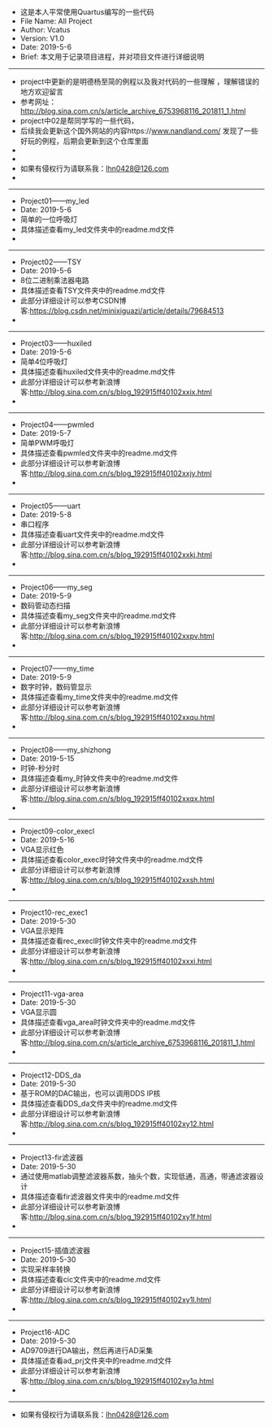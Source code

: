   * 这是本人平常使用Quartus编写的一些代码
  * File Name: All Project
  * Author: Vcatus
  * Version: V1.0
  * Date: 2019-5-6
  * Brief: 本文用于记录项目进程，并对项目文件进行详细说明        
  ******************************************************************************************************
  * project中更新的是明德杨至简的例程以及我对代码的一些理解 ，理解错误的地方欢迎留言
  * 参考网址：http://blog.sina.com.cn/s/article_archive_6753968116_201811_1.html
  * project中02是帮同学写的一些代码，
  * 后续我会更新这个国外网站的内容https://www.nandland.com/ 发现了一些好玩的例程，后期会更新到这个仓库里面
  *
  *
  * 如果有侵权行为请联系我：lhn0428@126.com
  *
******************************************************************************************************
  * Project01——my_led
  * Date: 2019-5-6
  * 简单的一位呼吸灯
  * 具体描述查看my_led文件夹中的readme.md文件
  *		
  ******************************************************************************************************
  * Project02——TSY
  * Date: 2019-5-6
  * 8位二进制乘法器电路
  * 具体描述查看TSY文件夹中的readme.md文件
  * 此部分详细设计可以参考CSDN博客:https://blog.csdn.net/minixiguazi/article/details/79684513 
  *
  ******************************************************************************************************
  * Project03——huxiled
  * Date: 2019-5-6
  * 简单4位呼吸灯
  * 具体描述查看huxiled文件夹中的readme.md文件
  *	此部分详细设计可以参考新浪博客:http://blog.sina.com.cn/s/blog_192915ff40102xxix.html
  *
  ******************************************************************************************************
  * Project04——pwmled
  * Date: 2019-5-7
  * 简单PWM呼吸灯
  * 具体描述查看pwmled文件夹中的readme.md文件
  *	此部分详细设计可以参考新浪博客:http://blog.sina.com.cn/s/blog_192915ff40102xxjy.html
  *
  ******************************************************************************************************
  * Project05——uart
  * Date: 2019-5-8
  * 串口程序
  * 具体描述查看uart文件夹中的readme.md文件
  *	此部分详细设计可以参考新浪博客:http://blog.sina.com.cn/s/blog_192915ff40102xxkj.html
  *
  ******************************************************************************************************
  * Project06——my_seg
  * Date: 2019-5-9
  * 数码管动态扫描
  * 具体描述查看my_seg文件夹中的readme.md文件
  *   此部分详细设计可以参考新浪博客:http://blog.sina.com.cn/s/blog_192915ff40102xxpv.html
  *
  ******************************************************************************************************
  * Project07——my_time
  * Date: 2019-5-9
  * 数字时钟，数码管显示
  * 具体描述查看my_time文件夹中的readme.md文件
  *	此部分详细设计可以参考新浪博客:http://blog.sina.com.cn/s/blog_192915ff40102xxqu.html
  *
  ******************************************************************************************************
  * Project08——my_shizhong
  * Date: 2019-5-15
  * 时钟-秒分时
  * 具体描述查看my_时钟文件夹中的readme.md文件
  *   此部分详细设计可以参考新浪博客:http://blog.sina.com.cn/s/blog_192915ff40102xxqx.html
  *
 
  ******************************************************************************************************
  * Project09-color_execl
  * Date: 2019-5-16
  * VGA显示红色
  * 具体描述查看color_execl时钟文件夹中的readme.md文件
  *   此部分详细设计可以参考新浪博客:http://blog.sina.com.cn/s/blog_192915ff40102xxsh.html
  *
 
  ******************************************************************************************************
  * Project10-rec_exec1
  * Date: 2019-5-30
  * VGA显示矩阵
  * 具体描述查看rec_execl时钟文件夹中的readme.md文件
  *   此部分详细设计可以参考新浪博客:http://blog.sina.com.cn/s/blog_192915ff40102xxxi.html
  *
 
  ******************************************************************************************************
  * Project11-vga-area
  * Date: 2019-5-30
  * VGA显示圆
  * 具体描述查看vga_area时钟文件夹中的readme.md文件
  *   此部分详细设计可以参考新浪博客:http://blog.sina.com.cn/s/article_archive_6753968116_201811_1.html
  *
 
  ******************************************************************************************************
  * Project12-DDS_da
  * Date: 2019-5-30
  * 基于ROM的DAC输出，也可以调用DDS IP核
  * 具体描述查看DDS_da文件夹中的readme.md文件
  *   此部分详细设计可以参考新浪博客:http://blog.sina.com.cn/s/blog_192915ff40102xy12.html
  *
 
  ******************************************************************************************************
   * Project13-fir滤波器
  * Date: 2019-5-30
  * 通过使用matlab调整滤波器系数，抽头个数，实现低通，高通，带通滤波器设计
  * 具体描述查看fir滤波器文件夹中的readme.md文件
  *   此部分详细设计可以参考新浪博客:http://blog.sina.com.cn/s/blog_192915ff40102xy1f.html
  *
 
   ******************************************************************************************************
  * Project15-插值滤波器
  * Date: 2019-5-30
  * 实现采样率转换
  * 具体描述查看cic文件夹中的readme.md文件
  *   此部分详细设计可以参考新浪博客:http://blog.sina.com.cn/s/blog_192915ff40102xy1l.html
  *
 
   ******************************************************************************************************
  * Project16-ADC
  * Date: 2019-5-30
  * AD9709进行DA输出，然后再进行AD采集
  * 具体描述查看ad_prj文件夹中的readme.md文件
  *   此部分详细设计可以参考新浪博客:http://blog.sina.com.cn/s/blog_192915ff40102xy1q.html
  *
 
   ******************************************************************************************************
  * 如果有侵权行为请联系我：lhn0428@126.com
  
